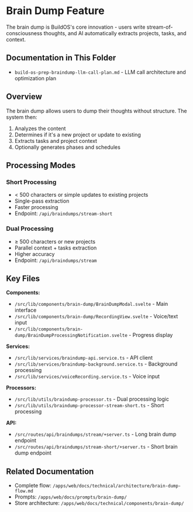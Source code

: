 # Brain Dump Feature

The brain dump is BuildOS's core innovation - users write stream-of-consciousness thoughts, and AI automatically extracts projects, tasks, and context.

## Documentation in This Folder

- `build-os-prep-braindump-llm-call-plan.md` - LLM call architecture and optimization plan

## Overview

The brain dump allows users to dump their thoughts without structure. The system then:
1. Analyzes the content
2. Determines if it's a new project or update to existing
3. Extracts tasks and project context
4. Optionally generates phases and schedules

## Processing Modes

### Short Processing
- < 500 characters or simple updates to existing projects
- Single-pass extraction
- Faster processing
- Endpoint: `/api/braindumps/stream-short`

### Dual Processing
- ≥ 500 characters or new projects
- Parallel context + tasks extraction
- Higher accuracy
- Endpoint: `/api/braindumps/stream`

## Key Files

**Components:**
- `/src/lib/components/brain-dump/BrainDumpModal.svelte` - Main interface
- `/src/lib/components/brain-dump/RecordingView.svelte` - Voice/text input
- `/src/lib/components/brain-dump/BrainDumpProcessingNotification.svelte` - Progress display

**Services:**
- `/src/lib/services/braindump-api.service.ts` - API client
- `/src/lib/services/braindump-background.service.ts` - Background processing
- `/src/lib/services/voiceRecording.service.ts` - Voice input

**Processors:**
- `/src/lib/utils/braindump-processor.ts` - Dual processing logic
- `/src/lib/utils/braindump-processor-stream-short.ts` - Short processing

**API:**
- `/src/routes/api/braindumps/stream/+server.ts` - Long brain dump endpoint
- `/src/routes/api/braindumps/stream-short/+server.ts` - Short brain dump endpoint

## Related Documentation

- Complete flow: `/apps/web/docs/technical/architecture/brain-dump-flow.md`
- Prompts: `/apps/web/docs/prompts/brain-dump/`
- Store architecture: `/apps/web/docs/technical/components/brain-dump/`
